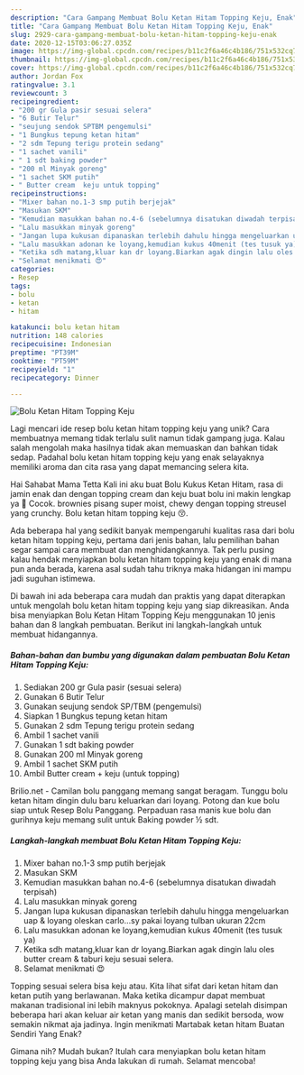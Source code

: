```yaml
---
description: "Cara Gampang Membuat Bolu Ketan Hitam Topping Keju, Enak"
title: "Cara Gampang Membuat Bolu Ketan Hitam Topping Keju, Enak"
slug: 2929-cara-gampang-membuat-bolu-ketan-hitam-topping-keju-enak
date: 2020-12-15T03:06:27.035Z
image: https://img-global.cpcdn.com/recipes/b11c2f6a46c4b186/751x532cq70/bolu-ketan-hitam-topping-keju-foto-resep-utama.jpg
thumbnail: https://img-global.cpcdn.com/recipes/b11c2f6a46c4b186/751x532cq70/bolu-ketan-hitam-topping-keju-foto-resep-utama.jpg
cover: https://img-global.cpcdn.com/recipes/b11c2f6a46c4b186/751x532cq70/bolu-ketan-hitam-topping-keju-foto-resep-utama.jpg
author: Jordan Fox
ratingvalue: 3.1
reviewcount: 3
recipeingredient:
- "200 gr Gula pasir sesuai selera"
- "6 Butir Telur"
- "seujung sendok SPTBM pengemulsi"
- "1 Bungkus tepung ketan hitam"
- "2 sdm Tepung terigu protein sedang"
- "1 sachet vanili"
- " 1 sdt baking powder"
- "200 ml Minyak goreng"
- "1 sachet SKM putih"
- " Butter cream  keju untuk topping"
recipeinstructions:
- "Mixer bahan no.1-3 smp putih berjejak"
- "Masukan SKM"
- "Kemudian masukkan bahan no.4-6 (sebelumnya disatukan diwadah terpisah)"
- "Lalu masukkan minyak goreng"
- "Jangan lupa kukusan dipanaskan terlebih dahulu hingga mengeluarkan uap &amp; loyang oleskan carlo...sy pakai loyang tulban ukuran 22cm"
- "Lalu masukkan adonan ke loyang,kemudian kukus 40menit (tes tusuk ya)"
- "Ketika sdh matang,kluar kan dr loyang.Biarkan agak dingin lalu oles butter cream &amp; taburi keju sesuai selera."
- "Selamat menikmati 😍"
categories:
- Resep
tags:
- bolu
- ketan
- hitam

katakunci: bolu ketan hitam 
nutrition: 148 calories
recipecuisine: Indonesian
preptime: "PT39M"
cooktime: "PT59M"
recipeyield: "1"
recipecategory: Dinner

---
```



![Bolu Ketan Hitam Topping Keju](https://img-global.cpcdn.com/recipes/b11c2f6a46c4b186/751x532cq70/bolu-ketan-hitam-topping-keju-foto-resep-utama.jpg)

Lagi mencari ide resep bolu ketan hitam topping keju yang unik? Cara membuatnya memang tidak terlalu sulit namun tidak gampang juga. Kalau salah mengolah maka hasilnya tidak akan memuaskan dan bahkan tidak sedap. Padahal bolu ketan hitam topping keju yang enak selayaknya memiliki aroma dan cita rasa yang dapat memancing selera kita.

Hai Sahabat Mama Tetta Kali ini aku buat Bolu Kukus Ketan Hitam, rasa di jamin enak dan dengan topping cream dan keju buat bolu ini makin lengkap ya 🥰 Cocok. brownies pisang super moist, chewy dengan topping streusel yang crunchy. Bolu ketan hitam topping keju 😚.

Ada beberapa hal yang sedikit banyak mempengaruhi kualitas rasa dari bolu ketan hitam topping keju, pertama dari jenis bahan, lalu pemilihan bahan segar sampai cara membuat dan menghidangkannya. Tak perlu pusing kalau hendak menyiapkan bolu ketan hitam topping keju yang enak di mana pun anda berada, karena asal sudah tahu triknya maka hidangan ini mampu jadi suguhan istimewa.


Di bawah ini ada beberapa cara mudah dan praktis yang dapat diterapkan untuk mengolah bolu ketan hitam topping keju yang siap dikreasikan. Anda bisa menyiapkan Bolu Ketan Hitam Topping Keju menggunakan 10 jenis bahan dan 8 langkah pembuatan. Berikut ini langkah-langkah untuk membuat hidangannya.

<!--inarticleads1-->

##### Bahan-bahan dan bumbu yang digunakan dalam pembuatan Bolu Ketan Hitam Topping Keju:

1. Sediakan 200 gr Gula pasir (sesuai selera)
1. Gunakan 6 Butir Telur
1. Gunakan seujung sendok SP/TBM (pengemulsi)
1. Siapkan 1 Bungkus tepung ketan hitam
1. Gunakan 2 sdm Tepung terigu protein sedang
1. Ambil 1 sachet vanili
1. Gunakan  1 sdt baking powder
1. Gunakan 200 ml Minyak goreng
1. Ambil 1 sachet SKM putih
1. Ambil  Butter cream + keju (untuk topping)


Brilio.net - Camilan bolu panggang memang sangat beragam. Tunggu bolu ketan hitam dingin dulu baru keluarkan dari loyang. Potong dan kue bolu siap untuk Resep Bolu Panggang. Perpaduan rasa manis kue bolu dan gurihnya keju memang sulit untuk Baking powder ½ sdt. 

<!--inarticleads2-->

##### Langkah-langkah membuat Bolu Ketan Hitam Topping Keju:

1. Mixer bahan no.1-3 smp putih berjejak
1. Masukan SKM
1. Kemudian masukkan bahan no.4-6 (sebelumnya disatukan diwadah terpisah)
1. Lalu masukkan minyak goreng
1. Jangan lupa kukusan dipanaskan terlebih dahulu hingga mengeluarkan uap &amp; loyang oleskan carlo...sy pakai loyang tulban ukuran 22cm
1. Lalu masukkan adonan ke loyang,kemudian kukus 40menit (tes tusuk ya)
1. Ketika sdh matang,kluar kan dr loyang.Biarkan agak dingin lalu oles butter cream &amp; taburi keju sesuai selera.
1. Selamat menikmati 😍


Topping sesuai selera bisa keju atau. Kita lihat sifat dari ketan hitam dan ketan putih yang berlawanan. Maka ketika dicampur dapat membuat makanan tradisional ini lebih maknyus pokoknya. Apalagi setelah disimpan beberapa hari akan keluar air ketan yang manis dan sedikit bersoda, wow semakin nikmat aja jadinya. Ingin menikmati Martabak ketan hitam Buatan Sendiri Yang Enak? 

Gimana nih? Mudah bukan? Itulah cara menyiapkan bolu ketan hitam topping keju yang bisa Anda lakukan di rumah. Selamat mencoba!
